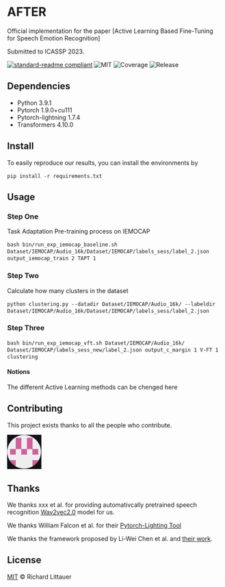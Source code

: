 # AFTER
Official implementation for the paper [Active Learning Based Fine-Tuning for Speech Emotion Recognition]

Submitted to ICASSP 2023.

[![standard-readme compliant](https://img.shields.io/badge/readme%20style-standard-brightgreen.svg?style=flat-square)](https://github.com/RichardLitt/standard-readme)
![MIT](https://img.shields.io/badge/license-MIT-yellowgreen)
![Coverage](https://img.shields.io/badge/coverage-100%25-orange)
![Release](https://img.shields.io/badge/release%20date-Oct%202022-blue)


## Dependencies
 - Python 3.9.1
 - Pytorch 1.9.0+cu111
 - Pytorch-lightning 1.7.4 
 - Transformers 4.10.0


## Install
To easily reproduce our results, you can install the environments by
```
pip install -r requirements.txt
```

## Usage

### Step One

Task Adaptation Pre-training process on IEMOCAP

```
bash bin/run_exp_iemocap_baseline.sh Dataset/IEMOCAP/Audio_16k/Dataset/IEMOCAP/labels_sess/label_2.json output_iemocap_train 2 TAPT 1
```

### Step Two

Calculate how many clusters in the dataset

```
python clustering.py --datadir Dataset/IEMOCAP/Audio_16k/ --labeldir Dataset/IEMOCAP/Audio_16k/Dataset/IEMOCAP/labels_sess/label_2.json
```

### Step Three

```
bash bin/run_exp_iemocap_vft.sh Dataset/IEMOCAP/Audio_16k/ Dataset/IEMOCAP/labels_sess_new/label_2.json output_c_margin 1 V-FT 1 clustering
```

#### Notions

The different Active Learning methods can be chenged here



## Contributing
This project exists thanks to all the people who contribute.

<a href="[https://github.com/wykst]"> <img src="pics/profile/wang.png"  width="80" >  </a> 



## Thanks
We thanks xxx et al. for providing automativcally pretrained speech recognition [Wav2vec2.0](https://huggingface.co/docs/transformers/model_doc/wav2vec2) model for us.

We thanks William Falcon et al. for their [Pytorch-Lighting Tool](https://www.pytorchlightning.ai/team)

We thanks the framework proposed by Li-Wei Chen et al. and [their work](https://arxiv.org/pdf/2110.06309.pdf).

## License

[MIT](LICENSE) © Richard Littauer

